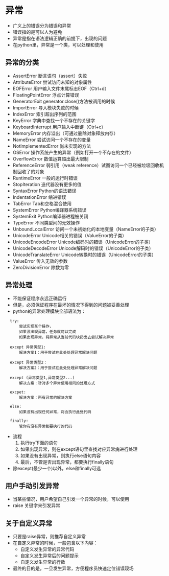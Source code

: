 # 异常
  - 广义上的错误分为错误和异常
  - 错误指的是可以人为避免
  - 异常是指在语法逻辑正确的前提下，出现的问题
  - 在python里，异常是一个类，可以处理和使用
  
## 异常的分类
  - AssertError 断言语句（assert）失败
  - AttributeError 尝试访问未知的对象属性
  - EOFError 用户输入文件末尾标志EOF（Ctrl+d）
  - FloatingPointError 浮点计算错误
  - GeneratorExit generator.close()方法被调用的时候
  - ImportError 导入模块失败的时候
  - IndexError 索引超出序列的范围
  - KeyError 字典中查找一个不存在的关键字
  - KeyboardInterrupt 用户输入中断键（Ctrl+c）
  - MemoryError 内存溢出（可通过删除对象释放内存）
  - NameError 尝试访问一个不存在的变量
  - NotImplementedError 尚未实现的方法
  - OSError 操作系统产生的异常（例如打开一个不存在的文件）
  - OverflowError 数值运算超出最大限制
  - ReferenceError 弱引用（weak reference）试图访问一个已经被垃圾回收机制回收了的对象
  - RuntimeError 一般的运行时错误
  - StopIteration 迭代器没有更多的值
  - SyntaxError Python的语法错误
  - IndentationError 缩进错误
  - TabError Tab和空格混合使用
  - SystemError Python编译器系统错误
  - SystemExit Python编译器进程被关闭
  - TypeError 不同类型间的无效操作
  - UnboundLocalError 访问一个未初始化的本地变量（NameError的子类）
  - UnicodeError Unicode相关的错误（ValueError的子类）
  - UnicodeEncodeError Unicode编码时的错误（UnicodeError的子类）
  - UnicodeDecodeError Unicode解码时的错误（UnicodeError的子类）
  - UnicodeTranslateError Unicode转换时的错误（UnicodeError的子类）
  - ValueError 传入无效的参数
  - ZeroDivisionError 除数为零
  
## 异常处理
  - 不能保证程序永远正确运行
  - 但是，必须保证程序在最坏的情况下得到的问题被妥善处理
  - python的异常处理模块全部语法为：
```
  try:
      尝试实现某个操作，
      如果没出现异常，任务就可以完成
      如果出现异常，将异常从当前代码块扔出去尝试解决异常
  
  except 异常类型1:
      解决方案1：用于尝试在此处处理异常解决问题

  except 异常类型2：
      解决方案2：用于尝试在此处处理异常解决问题

  except (异常类型1,异常类型2...)
      解决方案：针对多个异常使用相同的处理方式

  excpet:
      解决方案：所有异常的解决方案

  else:
      如果没有出现任何异常，将会执行此处代码

  finally:
      管你有没有异常都要执行的代码
```  
  - 流程
    1. 执行try下面的语句
    2. 如果出现异常，则在except语句里查找对应异常病进行处理
    3. 如果没有出现异常，则执行else语句内容
    4. 最后，不管是否出现异常，都要执行finally语句
  - 除except(最少一个)以外，else和finally可选
  
## 用户手动引发异常
  - 当某些情况，用户希望自己引发一个异常的时候，可以使用
  - raise 关键字来引发异常

## 关于自定义异常
  - 只要是raise异常，则推荐自定义异常
  - 在自定义异常的时候，一般包含以下内容：
    - 自定义发生异常的异常代码
    - 自定义发生异常后的问题提示
    - 自定义发生异常的行数
  - 最终的目的是，一旦发生异常，方便程序员快速定位错误现场